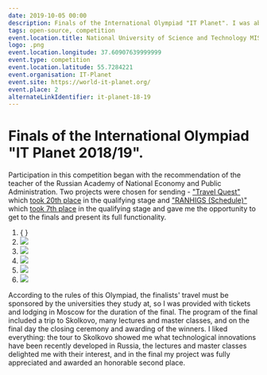 ```yaml
---
date: 2019-10-05 00:00
description: Finals of the International Olympiad "IT Planet". I was able to get there thanks to my project ["RANEHS (Schedule)"](https://coolone.ru/projects/ranepa-timetable/).
tags: open-source, competition
event.location.title: National University of Science and Technology MISiS
logo: .png
event.location.longitude: 37.60907639999999
event.type: competition
event.location.latitude: 55.7284221
event.organisation: IT-Planet
event.site: https://world-it-planet.org/
event.place: 2
alternateLinkIdentifier: it-planet-18-19
---
```

# Finals of the International Olympiad "IT Planet 2018/19". 

Participation in this competition began with the recommendation of the teacher of the Russian Academy of National Economy and Public Administration. Two projects were chosen for sending - ["Travel Quest"](https://coolone.ru/projects/travel-quest/) which [took 20th place](https://world-it-planet.org/check_certs/?CID=351051-147217-62249-41) in the qualifying stage and ["RANHIGS (Schedule)"](https://coolone.ru/projects/ranepa-timetable/) which [took 7th place](https://world-it-planet.org/check_certs/?CID=351051-147217-41543-41) in the qualifying stage and gave me the opportunity to get to the finals and present its full functionality.

1. { }
2. ![ ](2.jpg)
3. ![ ](4.jpg)
4. ![ ](1.jpg)
5. ![ ](3.jpg)
6. ![ ](5.jpg)

According to the rules of this Olympiad, the finalists' travel must be sponsored by the universities they study at, so I was provided with tickets and lodging in Moscow for the duration of the final.
The program of the final included a trip to Skolkovo, many lectures and master classes, and on the final day the closing ceremony and awarding of the winners. I liked everything: the tour to Skolkovo showed me what technological innovations have been recently developed in Russia, the lectures and master classes delighted me with their interest, and in the final my project was fully appreciated and awarded an honorable second place.
